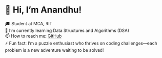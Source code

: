 # 👋 Hi, I’m Anandhu!

🎓 Student at MCA, RIT  
🌱 I’m currently learning Data Structures and Algorithms (DSA)  
📫 How to reach me: [GitHub](https://github.com/Anandhx)  
⚡ Fun fact: I’m a puzzle enthusiast who thrives on coding challenges—each problem is a new adventure waiting to be solved!

